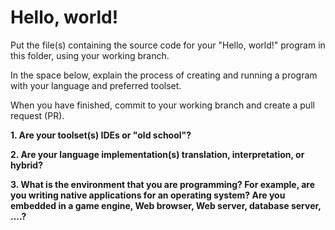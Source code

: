 # Hello, world!
    
Put the file(s) containing the source code for your "Hello, world!" program in this folder, using your working branch.

In the space below, explain the process of creating and running a program with your language and preferred toolset.

When you have finished, commit to your working branch and create a pull request (PR).

**1. Are your toolset(s) IDEs or "old school"?**



**2. Are your language implementation(s) translation, interpretation, or hybrid?**



**3. What is the environment that you are programming? For example, are you writing native applications for an operating system? Are you embedded in a game engine, Web browser, Web server, database server, ....?**

